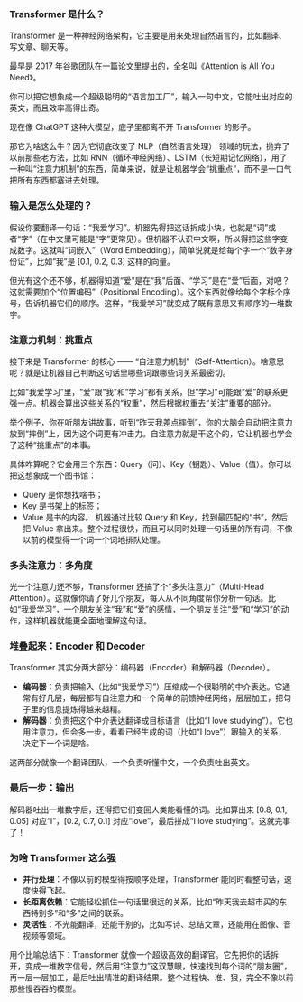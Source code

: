 ### Transformer 是什么？

Transformer 是一种神经网络架构，它主要是用来处理自然语言的，比如翻译、写文章、聊天等。

最早是 2017 年谷歌团队在一篇论文里提出的，全名叫《Attention is All You Need》。

你可以把它想象成一个超级聪明的“语言加工厂”，输入一句中文，它能吐出对应的英文，而且效率高得出奇。

现在像 ChatGPT 这种大模型，底子里都离不开 Transformer 的影子。

那它为啥这么牛？因为它彻底改变了 NLP（自然语言处理） 领域的玩法，抛弃了以前那些老方法，比如 RNN（循环神经网络）、LSTM（长短期记忆网络），用了一种叫“注意力机制”的东西，简单来说，就是让机器学会“挑重点”，而不是一口气把所有东西都塞进去处理。



### 输入是怎么处理的？

假设你要翻译一句话：“我爱学习”。机器先得把这话拆成小块，也就是“词”或者“字”（在中文里可能是“字”更常见）。但机器不认识中文啊，所以得把这些字变成数字。这就叫“词嵌入”（Word Embedding），简单说就是给每个字一个“数字身份证”，比如“我”是 [0.1, 0.2, 0.3] 这样的向量。

但光有这个还不够，机器得知道“爱”是在“我”后面、“学习”是在“爱”后面，对吧？这就需要加个“位置编码”（Positional Encoding）。这个东西就像给每个字标个序号，告诉机器它们的顺序。这样，“我爱学习”就变成了既有意思又有顺序的一堆数字。



### 注意力机制：挑重点

接下来是 Transformer 的核心 —— “自注意力机制”（Self-Attention）。啥意思呢？就是让机器自己判断这句话里哪些词跟哪些词关系最密切。

比如“我爱学习”里，“爱”跟“我”和“学习”都有关系，但“学习”可能跟“爱”的联系更强一点。机器会算出这些关系的“权重”，然后根据权重去“关注”重要的部分。

举个例子，你在听朋友讲故事，听到“昨天我差点摔倒”，你的大脑会自动把注意力放到“摔倒”上，因为这个词更有冲击力。自注意力就是干这个的，它让机器也学会了这种“挑重点”的本事。

具体咋算呢？它会用三个东西：Query（问）、Key（钥匙）、Value（值）。你可以把这想象成一个图书馆：

- Query 是你想找啥书；
- Key 是书架上的标签；
- Value 是书的内容。 机器通过比较 Query 和 Key，找到最匹配的“书”，然后把 Value 拿出来。整个过程很快，而且可以同时处理一句话里的所有词，不像以前的模型得一个词一个词地排队处理。



### 多头注意力：多角度

光一个注意力还不够，Transformer 还搞了个“多头注意力”（Multi-Head Attention）。这就像你请了好几个朋友，每人从不同角度帮你分析一句话。比如“我爱学习”，一个朋友关注“我”和“爱”的感情，一个朋友关注“爱”和“学习”的动作，这样机器就能更全面地理解这句话。



### 堆叠起来：Encoder 和 Decoder

Transformer 其实分两大部分：编码器（Encoder）和解码器（Decoder）。

- **编码器**：负责把输入（比如“我爱学习”）压缩成一个很聪明的中介表达。它通常有好几层，每层都有自注意力和一个简单的前馈神经网络，层层加工，把句子里的信息提炼得越来越精。
- **解码器**：负责把这个中介表达翻译成目标语言（比如“I love studying”）。它也用注意力，但会多一步，看看已经生成的词（比如“I love”）跟输入的关系，决定下一个词是啥。

这两部分就像一个翻译团队，一个负责听懂中文，一个负责吐出英文。



### 最后一步：输出

解码器吐出一堆数字后，还得把它们变回人类能看懂的词。比如算出来 [0.8, 0.1, 0.05] 对应“I”，[0.2, 0.7, 0.1] 对应“love”，最后拼成“I love studying”。这就完事了！



### 为啥 Transformer 这么强

- **并行处理**：不像以前的模型得按顺序处理，Transformer 能同时看整句话，速度快得飞起。
- **长距离依赖**：它能轻松抓住一句话里很远的关系，比如“昨天我去超市买的东西特别多”和“多”之间的联系。
- **灵活性**：不光能翻译，还能干别的，比如写诗、总结文章，还能用在图像、音视频等领域。



用个比喻总结下：Transformer 就像一个超级高效的翻译官。它先把你的话拆开，变成一堆数字信号，然后用“注意力”这双慧眼，快速找到每个词的“朋友圈”，再一层一层加工，最后吐出精准的翻译结果。整个过程快、准、狠，完全不像以前那些慢吞吞的模型。